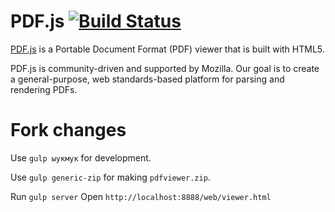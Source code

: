 # PDF.js [![Build Status](https://github.com/mozilla/pdf.js/workflows/CI/badge.svg?branch=master)](https://github.com/mozilla/pdf.js/actions?query=workflow%3ACI+branch%3Amaster)

[PDF.js](https://mozilla.github.io/pdf.js/) is a Portable Document Format (PDF) viewer that is built with HTML5.

PDF.js is community-driven and supported by Mozilla. Our goal is to
create a general-purpose, web standards-based platform for parsing and
rendering PDFs.

# Fork changes

Use `gulp ыукмук` for development.

Use `gulp generic-zip` for making `pdfviewer.zip`.

Run `gulp server`
Open `http://localhost:8888/web/viewer.html`